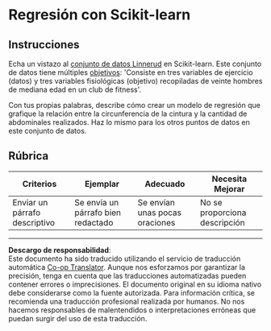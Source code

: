 <!--
CO_OP_TRANSLATOR_METADATA:
{
  "original_hash": "74a5cf83e4ebc302afbcbc4f418afd0a",
  "translation_date": "2025-09-03T22:36:25+00:00",
  "source_file": "2-Regression/1-Tools/assignment.md",
  "language_code": "es"
}
-->
# Regresión con Scikit-learn

## Instrucciones

Echa un vistazo al [conjunto de datos Linnerud](https://scikit-learn.org/stable/modules/generated/sklearn.datasets.load_linnerud.html#sklearn.datasets.load_linnerud) en Scikit-learn. Este conjunto de datos tiene múltiples [objetivos](https://scikit-learn.org/stable/datasets/toy_dataset.html#linnerrud-dataset): 'Consiste en tres variables de ejercicio (datos) y tres variables fisiológicas (objetivo) recopiladas de veinte hombres de mediana edad en un club de fitness'.

Con tus propias palabras, describe cómo crear un modelo de regresión que grafique la relación entre la circunferencia de la cintura y la cantidad de abdominales realizados. Haz lo mismo para los otros puntos de datos en este conjunto de datos.

## Rúbrica

| Criterios                      | Ejemplar                            | Adecuado                      | Necesita Mejorar           |
| ------------------------------ | ------------------------------------ | ----------------------------- | -------------------------- |
| Enviar un párrafo descriptivo  | Se envía un párrafo bien redactado  | Se envían unas pocas oraciones | No se proporciona descripción |

---

**Descargo de responsabilidad**:  
Este documento ha sido traducido utilizando el servicio de traducción automática [Co-op Translator](https://github.com/Azure/co-op-translator). Aunque nos esforzamos por garantizar la precisión, tenga en cuenta que las traducciones automatizadas pueden contener errores o imprecisiones. El documento original en su idioma nativo debe considerarse como la fuente autorizada. Para información crítica, se recomienda una traducción profesional realizada por humanos. No nos hacemos responsables de malentendidos o interpretaciones erróneas que puedan surgir del uso de esta traducción.